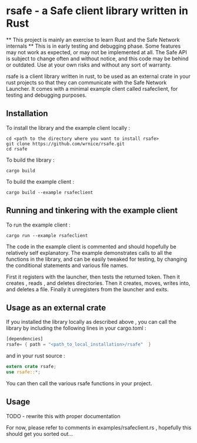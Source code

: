 # rsafe - a Safe client library written in Rust

** This project is mainly an exercise to learn Rust and the Safe Network internals **
This is in early testing and debugging phase. Some features may not work as expected, or may not be implemented at all.
The Safe API is subject to change often and without notice, and this code may be behind or outdated.
Use at your own risks and without any sort of warranty.

rsafe is a client library written in rust, to be used as an external crate in your rust projects so that they can communicate with the Safe Network Launcher.
It comes with a minimal example client called rsafeclient, for testing and debugging purposes.

## Installation

To install the library and the example client locally :


	cd <path to the directory where you want to install rsafe>
	git clone https://github.com/wrnice/rsafe.git
	cd rsafe
	
To build the library :

	cargo build 
	
To build the example client :

	cargo build --example rsafeclient
	

## Running and tinkering with the example client

	
To run the example client :

	cargo run --example rsafeclient
	
The code in the example client is commented and should hopefully be relatively self explanatory.
The example demonstrates calls to all the functions in the library, and can be easily tweaked for testing, by changing the conditional statements and various file names.

First it registers with the launcher, then tests the returned token.
Then it creates , reads , and deletes directories.
Then it creates, moves, writes into, and deletes a file.
Finally it unregisters from the launcher and exits.	
	
## Usage as an external crate

If you installed the library locally as described above , you can call the library by including the following lines in your cargo.toml :

```rust
[dependencies]
rsafe= { path = "<path_to_local_installation>/rsafe"  }
```	

and in your rust source :

```rust
extern crate rsafe;
use rsafe::*;
```

You can then call the various rsafe functions in your project.

## Usage

TODO - rewrite this with proper documentation

For now, please refer to comments in examples/rsafeclient.rs , hopefully this should get you sorted out...
